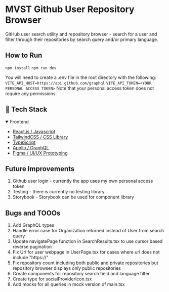 # MVST Github User Repository Browser

GitHub user search utility and repository browser - search for a user and filter through their repositories by search query and/or primary language.

## How to Run

`npm install`
`npm run dev`

You will need to create a .env file in the root directory with the following:
`VITE_API_HOST=https://api.github.com/graphql`
`VITE_API_TOKEN=<YOUR PERSONAL ACCESS TOKEN>`
Note that your personal access token does not require any permissions.

## :space_invader: Tech Stack

<details open>
  <summary>Frontend</summary>
  <ul>
    <li><a href="https://reactjs.org/">React.js / Javascript</a></li>
    <li><a href="https://emotion.sh/">TailwindCSS / CSS Library</a></li>
    <li><a href="https://www.typescriptlang.org/">TypeScript</a></li>
    <li><a href="https://www.apollographql.com/">Apollo / GraphQL</a></li>
    <li><a href="https://www.figma.com/">Figma / UI/UX Prototyping</a></li>
  </ul>
</details>

## Future Improvements

1. Github user login - currently the app uses my own personal access token
2. Testing - there is currently no testing library
3. Storybook - Storybook can be used for component library

## Bugs and TOOOs

1. Add GraphQL types
2. Handle error case for Organization returned instead of User from search query
3. Update navigatePage function in SearchResults.tsx to use cursor based reverse pagination
4. Fix Url for user webpage in UserPage.tsx for cases where url does not include "https://"
5. Fix repository count including both public and private repositories but repository browser displays only public repositories
6. Create components for repository search field and language filter
7. Create type for socialProviderIcon.tsx
8. Add mocks for all queries in mock version of main.tsx
